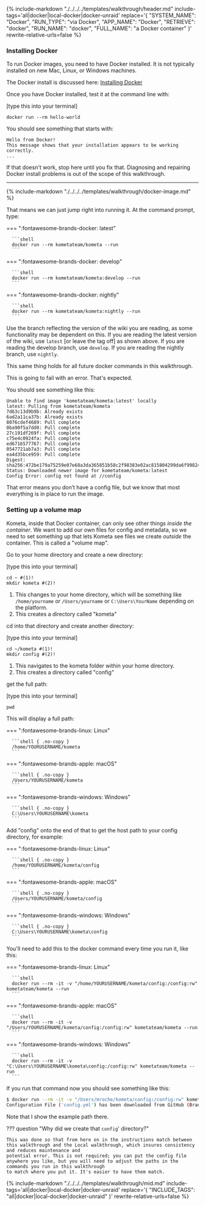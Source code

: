 {%
    include-markdown "./../../../templates/walkthrough/header.md"
    include-tags='all|docker|local-docker|docker-unraid'
    replace='{
        "SYSTEM_NAME": "Docker",
        "RUN_TYPE": "via Docker",
        "APP_NAME": "Docker",
        "RETRIEVE": "docker",
        "RUN_NAME": "docker",
        "FULL_NAME": "a Docker container"
    }'
    rewrite-relative-urls=false
%}

### Installing Docker

To run Docker images, you need to have Docker installed. It is not typically installed on new Mac, Linux, or Windows machines.

The Docker install is discussed here: [Installing Docker](https://docs.docker.com/engine/install/)

Once you have Docker installed, test it at the command line with:

[type this into your terminal]
```shell
docker run --rm hello-world
```
You should see something that starts with:
```shell
Hello from Docker!
This message shows that your installation appears to be working correctly.
...
```

If that doesn't work, stop here until you fix that. Diagnosing and repairing Docker install problems is out of the scope of this walkthrough.

---

{% include-markdown "./../../../templates/walkthrough/docker-image.md" %}

That means we can just jump right into running it. At the command prompt, type:

=== ":fontawesome-brands-docker: latest"

      ```shell
      docker run --rm kometateam/kometa --run
      ```

=== ":fontawesome-brands-docker: develop"

      ```shell
      docker run --rm kometateam/kometa:develop --run
      ```

=== ":fontawesome-brands-docker: nightly"

      ```shell
      docker run --rm kometateam/kometa:nightly --run
      ```

Use the branch reflecting the version of the wiki you are reading, as some functionality may be dependent on this. If you are reading the latest version of the wiki, 
use `latest` [or leave the tag off] as shown above. If you are reading the develop branch, use `develop`. If you are reading the nightly branch, use `nightly`.

This same thing holds for all future docker commands in this walkthrough.

This is going to fail with an error. That's expected.

You should see something like this:

```shell { .no-copy }
Unable to find image 'kometateam/kometa:latest' locally
latest: Pulling from kometateam/kometa
7d63c13d9b9b: Already exists
6ad2a11ca37b: Already exists
8076cdef4689: Pull complete
0ba90f5a7dd0: Pull complete
27c191df269f: Pull complete
c75e4c0924fa: Pull complete
ed6716577767: Pull complete
0547721ab7a3: Pull complete
ea4d35bce959: Pull complete
Digest: sha256:472be179a75259e07e68a3da365851b58c2f98383e02ac815804299da6f99824
Status: Downloaded newer image for kometateam/kometa:latest
Config Error: config not found at //config
```

That error means you don’t have a config file, but we know that most everything is in place to run the image.

### Setting up a volume map

Kometa, inside that Docker container, can only see other things *inside the container*. We want to add our own files for config and metadata, 
so we need to set something up that lets Kometa see files we create *outside* the container. This is called a "volume map".

Go to your home directory and create a new directory:

[type this into your terminal]

```shell { .no-copy linenums="1"}
cd ~ #(1)!
mkdir kometa #(2)!
```

1. This changes to your home directory, which will be something like `/home/yourname` or `/Users/yourname` or `C:\Users\YourName` depending on the platform.
2. This creates a directory called "kometa"

cd into that directory and create another directory:

[type this into your terminal]

```shell { .no-copy linenums="1"}
cd ~/kometa #(1)!
mkdir config #(2)!
```

1. This navigates to the kometa folder within your home directory.
2. This creates a directory called "config"

get the full path:

[type this into your terminal]

```shell
pwd
```

This will display a full path:

=== ":fontawesome-brands-linux: Linux"

      ```shell { .no-copy }
      /home/YOURUSERNAME/kometa
      ```

=== ":fontawesome-brands-apple: macOS"

      ```shell { .no-copy }
      /Users/YOURUSERNAME/kometa
      ```

=== ":fontawesome-brands-windows: Windows"

      ```shell { .no-copy }
      C:\Users\YOURUSERNAME\kometa
      ```

Add "config" onto the end of that to get the host path to your config directory, for example:

=== ":fontawesome-brands-linux: Linux"

      ```shell { .no-copy }
      /home/YOURUSERNAME/kometa/config
      ```

=== ":fontawesome-brands-apple: macOS"
   
      ```shell { .no-copy }
      /Users/YOURUSERNAME/kometa/config
      ```

=== ":fontawesome-brands-windows: Windows"

      ```shell { .no-copy }
      C:\Users\YOURUSERNAME\kometa\config
      ```


You'll need to add this to the docker command every time you run it, like this:

=== ":fontawesome-brands-linux: Linux"

      ```shell
      docker run --rm -it -v "/home/YOURUSERNAME/kometa/config:/config:rw" kometateam/kometa --run
      ```

=== ":fontawesome-brands-apple: macOS"

      ```shell
      docker run --rm -it -v "/Users/YOURUSERNAME/kometa/config:/config:rw" kometateam/kometa --run
      ```

=== ":fontawesome-brands-windows: Windows"

      ```shell
      docker run --rm -it -v "C:\Users\YOURUSERNAME\kometa\config:/config:rw" kometateam/kometa --run
      ```

If you run that command now you should see something like this:

```bash { .no-copy }
$ docker run --rm -it -v "/Users/mroche/kometa/config:/config:rw" kometateam/kometa --run
Configuration File ('config.yml') has been downloaded from GitHub (Branch: 'master') and saved as '//config/config.yml'. Please update this file with your API keys and other required settings.
```

Note that I show the example path there.

??? question "Why did we create that `config`' directory?"

    This was done so that from here on in the instructions match between this walkthrough and the Local walkthrough, which insures consistency and reduces maintenance and 
    potential error. This is not required; you can put the config file anywhere you like, but you will need to adjust the paths in the commands you run in this walkthrough 
    to match where you put it. It's easier to have them match.


{%
    include-markdown "./../../../templates/walkthrough/mid.md"
    include-tags='all|docker|local-docker|docker-unraid'
    replace='{
        "INCLUDE_TAGS": "all|docker|local-docker|docker-unraid"
    }'
    rewrite-relative-urls=false
%}